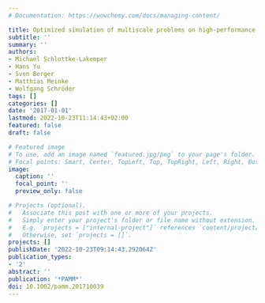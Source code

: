 ```yaml
---
# Documentation: https://wowchemy.com/docs/managing-content/

title: Optimized simulation of multiscale problems on high-performance computers
subtitle: ''
summary: ''
authors:
- Michael Schlottke-Lakemper
- Hans Yu
- Sven Berger
- Matthias Meinke
- Wolfgang Schröder
tags: []
categories: []
date: '2017-01-01'
lastmod: 2022-10-23T11:14:43+02:00
featured: false
draft: false

# Featured image
# To use, add an image named `featured.jpg/png` to your page's folder.
# Focal points: Smart, Center, TopLeft, Top, TopRight, Left, Right, BottomLeft, Bottom, BottomRight.
image:
  caption: ''
  focal_point: ''
  preview_only: false

# Projects (optional).
#   Associate this post with one or more of your projects.
#   Simply enter your project's folder or file name without extension.
#   E.g. `projects = ["internal-project"]` references `content/project/deep-learning/index.md`.
#   Otherwise, set `projects = []`.
projects: []
publishDate: '2022-10-23T09:14:43.292064Z'
publication_types:
- '2'
abstract: ''
publication: '*PAMM*'
doi: 10.1002/pamm.201710039
---
```

